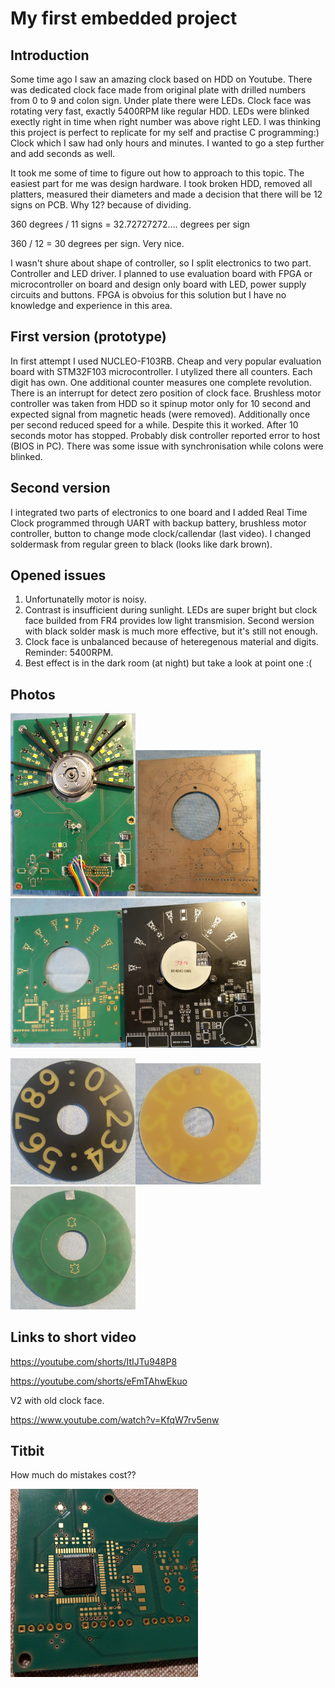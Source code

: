 # My first embedded project #
## Introduction ##
Some time ago I saw an amazing clock based on HDD on Youtube. There was dedicated clock face made from original plate with drilled numbers
from 0 to 9 and colon sign. Under plate there were LEDs. Clock face was rotating very fast, exactly 5400RPM like regular HDD. LEDs were blinked
exectly right in time when right number was above right LED. I was thinking this project is perfect to replicate for my self and practise C programming:)
Clock which I saw had only hours and minutes. I wanted to go a step further and add seconds as well.

It took me some of time to figure out how to approach to this topic.
The easiest part for me was design hardware. I took broken HDD, removed all platters, measured their diameters and made a decision that there will be 
12 signs on PCB.
Why 12? because of dividing. 

360 degrees / 11 signs = 32.72727272.... degrees per sign

360 / 12 = 30 degrees per sign. Very nice.

I wasn't shure about shape of controller, so I split electronics to two part. Controller and LED driver. I planned to use evaluation board 
with FPGA or microcontroller on board and design only board with LED, power supply circuits and buttons. 
FPGA is obvoius for this solution but I have no knowledge and experience in this area.
## First version (prototype) ##
In first attempt I used NUCLEO-F103RB. Cheap and very popular evaluation board with STM32F103 microcontroller. I utylized there all counters. 
Each digit has own. One additional counter measures one complete revolution.
There is an interrupt for detect zero position of clock face.
Brushless motor controller was taken from HDD so it spinup motor only for 10 second and expected signal from magnetic heads (were removed). Additionally once per second reduced speed for a while.
Despite this it worked. After 10 seconds motor has stopped. Probably disk controller reported error to host (BIOS in PC).
There was some issue with synchronisation while colons were blinked.
## Second version ##
I integrated two parts of electronics to one board and I added Real Time Clock programmed through UART with backup battery, brushless motor controller,
button to change mode clock/callendar (last video). I changed soldermask from regular green to black (looks like dark brown).
## Opened issues ##
1. Unfortunatelly motor is noisy.
2. Contrast is insufficient during sunlight. LEDs are super bright but clock face builded from FR4 provides low light transmision. Second wersion with black solder mask is much more effective, but it's still not enough.
3. Clock face is unbalanced because of heteregenous material and digits. Reminder: 5400RPM.
4. Best effect is in the dark room (at night) but take a look at point one :(

## Photos ##
<img src="https://github.com/pawsko/HDD_clock/blob/master/Media/v1_proto.jpg" width="200"><img src="https://github.com/pawsko/HDD_clock/blob/master/Media/v1.9.jpg" width="200"><img src="https://github.com/pawsko/HDD_clock/blob/master/Media/v2%20i%20v3.jpg" width="400">

<img src="https://github.com/pawsko/HDD_clock/blob/master/Media/Clock_face_top.jpg" width="200"><img src="https://github.com/pawsko/HDD_clock/blob/master/Media/Clock_face_bottom.jpg" width="200"><img src="https://github.com/pawsko/HDD_clock/blob/master/Media/Clock_face_bottom_proto.jpg" width="200">

## Links to short video ##
https://youtube.com/shorts/ItIJTu948P8

https://youtube.com/shorts/eFmTAhwEkuo

V2 with old clock face. 

https://www.youtube.com/watch?v=KfqW7rv5enw

## Titbit ##
How much do mistakes cost??

<img src="https://github.com/pawsko/HDD_clock/blob/master/Media/mistake.jpg" width="300">

